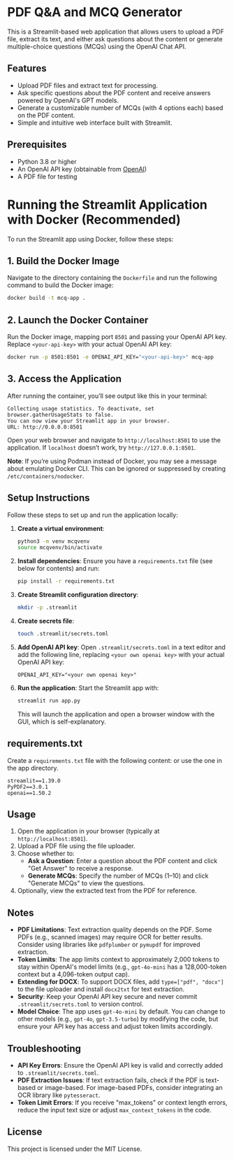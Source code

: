 # PDF Q&A and MCQ Generator

This is a Streamlit-based web application that allows users to upload a PDF file, extract its text, and either ask questions about the content or generate multiple-choice questions (MCQs) using the OpenAI Chat API.

## Features
- Upload PDF files and extract text for processing.
- Ask specific questions about the PDF content and receive answers powered by OpenAI's GPT models.
- Generate a customizable number of MCQs (with 4 options each) based on the PDF content.
- Simple and intuitive web interface built with Streamlit.

## Prerequisites
- Python 3.8 or higher
- An OpenAI API key (obtainable from [OpenAI](https://platform.openai.com/))
- A PDF file for testing


# Running the Streamlit Application with Docker (Recommended)

To run the Streamlit app using Docker, follow these steps:

## 1. Build the Docker Image
Navigate to the directory containing the `Dockerfile` and run the following command to build the Docker image:

```bash
docker build -t mcq-app .
```

## 2. Launch the Docker Container
Run the Docker image, mapping port `8501` and passing your OpenAI API key. Replace `<your-api-key>` with your actual OpenAI API key:

```bash
docker run -p 8501:8501 -e OPENAI_API_KEY="<your-api-key>" mcq-app
```

## 3. Access the Application
After running the container, you’ll see output like this in your terminal:

```
Collecting usage statistics. To deactivate, set browser.gatherUsageStats to false.
You can now view your Streamlit app in your browser.
URL: http://0.0.0.0:8501
```

Open your web browser and navigate to `http://localhost:8501` to use the application. If `localhost` doesn’t work, try `http://127.0.0.1:8501`.

**Note**: If you’re using Podman instead of Docker, you may see a message about emulating Docker CLI. This can be ignored or suppressed by creating `/etc/containers/nodocker`.

## Setup Instructions
Follow these steps to set up and run the application locally:

1. **Create a virtual environment**:
   ```bash
   python3 -m venv mcqvenv
   source mcqvenv/bin/activate
   ```

2. **Install dependencies**:
   Ensure you have a `requirements.txt` file (see below for contents) and run:
   ```bash
   pip install -r requirements.txt
   ```

3. **Create Streamlit configuration directory**:
   ```bash
   mkdir -p .streamlit
   ```

4. **Create secrets file**:
   ```bash
   touch .streamlit/secrets.toml
   ```

5. **Add OpenAI API key**:
   Open `.streamlit/secrets.toml` in a text editor and add the following line, replacing `<your own openai key>` with your actual OpenAI API key:
   ```
   OPENAI_API_KEY="<your own openai key>"
   ```

6. **Run the application**:
   Start the Streamlit app with:
   ```bash
   streamlit run app.py
   ```
   This will launch the application and open a browser window with the GUI, which is self-explanatory.

## requirements.txt
Create a `requirements.txt` file with the following content: or use the one in the app directory.
```
streamlit==1.39.0
PyPDF2==3.0.1
openai==1.50.2
```

## Usage
1. Open the application in your browser (typically at `http://localhost:8501`).
2. Upload a PDF file using the file uploader.
3. Choose whether to:
   - **Ask a Question**: Enter a question about the PDF content and click "Get Answer" to receive a response.
   - **Generate MCQs**: Specify the number of MCQs (1–10) and click "Generate MCQs" to view the questions.
4. Optionally, view the extracted text from the PDF for reference.

## Notes
- **PDF Limitations**: Text extraction quality depends on the PDF. Some PDFs (e.g., scanned images) may require OCR for better results. Consider using libraries like `pdfplumber` or `pymupdf` for improved extraction.
- **Token Limits**: The app limits context to approximately 2,000 tokens to stay within OpenAI's model limits (e.g., `gpt-4o-mini` has a 128,000-token context but a 4,096-token output cap).
- **Extending for DOCX**: To support DOCX files, add `type=["pdf", "docx"]` to the file uploader and install `docx2txt` for text extraction.
- **Security**: Keep your OpenAI API key secure and never commit `.streamlit/secrets.toml` to version control.
- **Model Choice**: The app uses `gpt-4o-mini` by default. You can change to other models (e.g., `gpt-4o`, `gpt-3.5-turbo`) by modifying the code, but ensure your API key has access and adjust token limits accordingly.

## Troubleshooting
- **API Key Errors**: Ensure the OpenAI API key is valid and correctly added to `.streamlit/secrets.toml`.
- **PDF Extraction Issues**: If text extraction fails, check if the PDF is text-based or image-based. For image-based PDFs, consider integrating an OCR library like `pytesseract`.
- **Token Limit Errors**: If you receive "max_tokens" or context length errors, reduce the input text size or adjust `max_context_tokens` in the code.

## License
This project is licensed under the MIT License.
